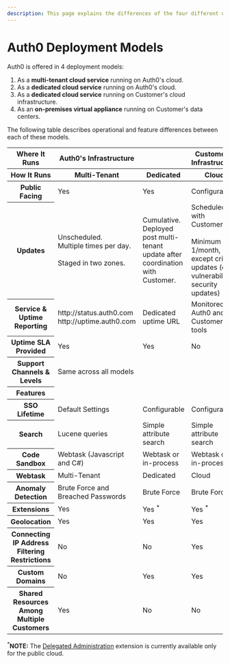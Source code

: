 ```yaml
---
description: This page explains the differences of the four different deployment models in which Auth0 is offered.
---
```


# Auth0 Deployment Models

Auth0 is offered in 4 deployment models:

1. As a __multi-tenant cloud service__ running on Auth0's cloud.
2. As a __dedicated cloud service__ running on Auth0's cloud.
3. As a __dedicated cloud service__ running on Customer's cloud infrastructure.
4. As an __on-premises virtual appliance__ running on Customer's data centers.

The following table describes operational and feature differences between each of these models.

<table class="table">
    <thead>
        <tr>
            <th class="info">Where It Runs</th>
            <th class="info">Auth0's Infrastructure</th>
            <th class="info"></th>
            <th class="info">Customer's Infrastructure</th>
            <th class="info"></th>
        </tr>
        <tr>
            <th>How It Runs</th>
            <th>Multi-Tenant</th>
            <th>Dedicated</th>
            <th>Cloud</th>
            <th>On-Premises</th>
        </tr>
    </thead>
    <tbody>
        <tr>
            <th>Public Facing</th>
            <td>Yes</td>
            <td>Yes</td>
            <td>Configurable</td>
            <td>Configurable</td>
        </tr>
        <tr>
            <th>Updates</th>
            <td>Unscheduled. <br /> Multiple times per day. <br /><br />Staged in two zones.</td>
            <td>Cumulative. Deployed post multi-tenant update after coordination with Customer.</td>
            <td>Scheduled with Customer. <br /><br />Minimum 1/month, except critical updates (e.g. vulnerabilities, security updates)</td>
            <td>Scheduled with Customer. <br /><br />Minimum 1/month, except critical updates (e.g. vulnerabilities, security updates)</td>
        </tr>
        <tr>
            <th>Service & Uptime Reporting</th>
            <td>http://status.auth0.com<br />http://uptime.auth0.com</td>
            <td>Dedicated uptime URL</td>
            <td>Monitored by Auth0 and Customer's tools</td>
            <td>Monitored by Auth0 and Customer's tools</td>
        </tr>
        <tr>
            <th>Uptime SLA Provided</th>
            <td class="success">Yes</td>
            <td class="success">Yes</td>
            <td class="danger">No</td>
            <td class="danger">No</td>
        </tr>
        <tr>
            <th>Support Channels & Levels</th>
            <td>Same across all models</td>
            <td></td>
            <td></td>
            <td></td>
        </tr>
        <tr>
            <th class="info">Features</th>
            <td class="info"></td>
            <td class="info"></td>
            <td class="info"></td>
            <td class="info"></td>
        </tr>
        <tr>
            <th>SSO Lifetime</th>
            <td>Default Settings</td>
            <td>Configurable</td>
            <td>Configurable</td>
            <td>Configurable</td>
        </tr>
        <tr>
            <th>Search</th>
            <td>Lucene queries</td>
            <td>Simple attribute search</td>
            <td>Simple attribute search</td>
            <td>Simple attribute search</td>
        </tr>
        <tr>
            <th>Code Sandbox</th>
            <td>Webtask (Javascript and C#)</td>
            <td>Webtask or in-process</td>
            <td>Webtask or in-process</td>
            <td>Webtask or in-process</td>
        </tr>
        <tr>
            <th>Webtask</th>
            <td>Multi-Tenant</td>
            <td>Dedicated</td>
            <td>Cloud</td>
            <td>On-Premises</td>
        </tr>
        <tr>
            <th>Anomaly Detection</th>
            <td class="success">Brute Force and Breached Passwords</td>
            <td class="success">Brute Force</td>
            <td class="success">Brute Force</td>
            <td class="success">Brute Force</td>
        </tr>
        <tr>
            <th>Extensions</th>
            <td class="success">Yes</td>
            <td class="success">Yes <sup>*</sup></td>
            <td class="success">Yes <sup>*</sup></td>
            <td class="success">Yes <sup>*</sup></td>
        </tr>
        <tr>
            <th>Geolocation</th>
            <td class="success">Yes</td>
            <td class="success">Yes</td>
            <td class="success">Yes</td>
            <td class="success">Yes</td>
        </tr>
        <tr>
            <th>Connecting IP Address Filtering Restrictions</th>
            <td class="danger">No</td>
            <td class="danger">No</td>
            <td class="success">Yes</td>
            <td class="success">Yes</td>
        </tr>
        <tr>
            <th>Custom Domains</th>
            <td class="danger">No</td>
            <td class="success">Yes</td>
            <td class="success">Yes</td>
            <td class="success">Yes</td>
        </tr>
        <tr>
            <th>Shared Resources Among Multiple Customers</th>
            <td class="success">Yes</td>
            <td class="danger">No</td>
            <td class="danger">No</td>
            <td class="danger">No</td>
        </tr>
    </tbody>
</table>

<sup>*</sup>__NOTE:__ The [Delegated Administration](/extensions/delegated-admin) extension is currently available only for the public cloud.
